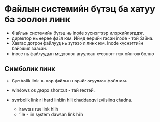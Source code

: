 # Файлын системийн бүтэц ба хатуу ба зөөлөн линк

* Файлын системийн бүтэц нь inode хүснэгтээр илэрхийлэгддэг.
* директор нь өөрөө файл юм. Иймд өөрийн гэсэн inode - той байна.
* Хавтас дотрон файлууд нь зүгээр л линк юм. Inode хүснэгтийн байршил заасан.
* inode нь файлуудын мэдээлэл агуулсан хүсэнэгт гэж ойлгож болно

## Симболик линк 

* Symbolik link нь өөр файлын нэрийг агуулсан файл юм.

* windows os дээрх shortcut - тай төстэй.

* symbolik link ni hard linkiin hiij chaddaggvi zvilsiing chadna.

	- hawtas ruu link hiih
	- file - iin system dawsan link hiih




